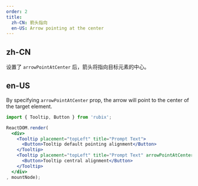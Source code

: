 ```yaml
---
order: 2
title:
  zh-CN: 箭头指向
  en-US: Arrow pointing at the center
---
```


## zh-CN

设置了 `arrowPointAtCenter` 后，箭头将指向目标元素的中心。

## en-US

By specifying `arrowPointAtCenter` prop, the arrow will point to the center of the target element.

````jsx
import { Tooltip, Button } from 'rubix';

ReactDOM.render(
  <div>
    <Tooltip placement="topLeft" title="Prompt Text">
      <Button>Tooltip default pointing alignment</Button>
    </Tooltip>
    <Tooltip placement="topLeft" title="Prompt Text" arrowPointAtCenter>
      <Button>Tooltip central alignment</Button>
    </Tooltip>
  </div>
, mountNode);
````

<style>
.code-box-demo .rubix-btn {
  margin-right: 1em;
  margin-bottom: 1em;
}
</style>
